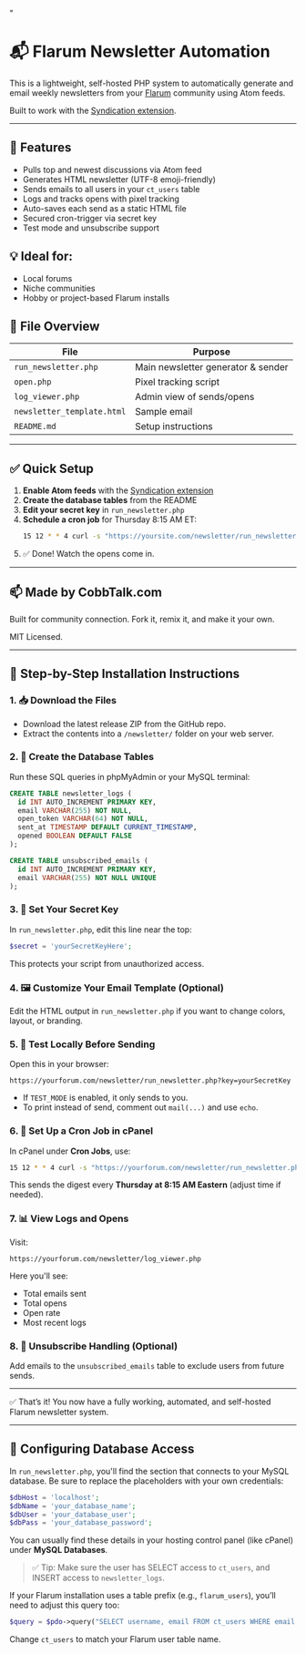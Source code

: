 "

# 📬 Flarum Newsletter Automation

This is a lightweight, self-hosted PHP system to automatically generate and email weekly newsletters from your [Flarum](https://flarum.org) community using Atom feeds.

Built to work with the [Syndication extension](https://discuss.flarum.org/d/27687-syndication-rss-atom-feeds).

---

## 🔧 Features
- Pulls top and newest discussions via Atom feed
- Generates HTML newsletter (UTF-8 emoji-friendly)
- Sends emails to all users in your `ct_users` table
- Logs and tracks opens with pixel tracking
- Auto-saves each send as a static HTML file
- Secured cron-trigger via secret key
- Test mode and unsubscribe support

## 💡 Ideal for:
- Local forums
- Niche communities
- Hobby or project-based Flarum installs

## 📂 File Overview

| File | Purpose |
|------|---------|
| `run_newsletter.php` | Main newsletter generator & sender |
| `open.php` | Pixel tracking script |
| `log_viewer.php` | Admin view of sends/opens |
| `newsletter_template.html` | Sample email |
| `README.md` | Setup instructions |

---

## ✅ Quick Setup

1. **Enable Atom feeds** with the [Syndication extension](https://discuss.flarum.org/d/27687-syndication-rss-atom-feeds)
2. **Create the database tables** from the README
3. **Edit your secret key** in `run_newsletter.php`
4. **Schedule a cron job** for Thursday 8:15 AM ET:
    ```bash
    15 12 * * 4 curl -s "https://yoursite.com/newsletter/run_newsletter.php?key=yourSecretKey" > /dev/null 2>&1
    ```
5. ✅ Done! Watch the opens come in.

---

## 📫 Made by CobbTalk.com
Built for community connection. Fork it, remix it, and make it your own.

MIT Licensed.

---

## 🧩 Step-by-Step Installation Instructions

### 1. 📥 Download the Files

- Download the latest release ZIP from the GitHub repo.
- Extract the contents into a `/newsletter/` folder on your web server.

### 2. 🧱 Create the Database Tables

Run these SQL queries in phpMyAdmin or your MySQL terminal:

```sql
CREATE TABLE newsletter_logs (
  id INT AUTO_INCREMENT PRIMARY KEY,
  email VARCHAR(255) NOT NULL,
  open_token VARCHAR(64) NOT NULL,
  sent_at TIMESTAMP DEFAULT CURRENT_TIMESTAMP,
  opened BOOLEAN DEFAULT FALSE
);

CREATE TABLE unsubscribed_emails (
  id INT AUTO_INCREMENT PRIMARY KEY,
  email VARCHAR(255) NOT NULL UNIQUE
);
```

### 3. 🔑 Set Your Secret Key

In `run_newsletter.php`, edit this line near the top:

```php
$secret = 'yourSecretKeyHere';
```

This protects your script from unauthorized access.

### 4. 🖼️ Customize Your Email Template (Optional)

Edit the HTML output in `run_newsletter.php` if you want to change colors, layout, or branding.

### 5. 🧪 Test Locally Before Sending

Open this in your browser:

```
https://yourforum.com/newsletter/run_newsletter.php?key=yourSecretKey
```

- If `TEST_MODE` is enabled, it only sends to you.
- To print instead of send, comment out `mail(...)` and use `echo`.

### 6. 📅 Set Up a Cron Job in cPanel

In cPanel under **Cron Jobs**, use:

```bash
15 12 * * 4 curl -s "https://yourforum.com/newsletter/run_newsletter.php?key=yourSecretKey" > /dev/null 2>&1
```

This sends the digest every **Thursday at 8:15 AM Eastern** (adjust time if needed).

### 7. 📊 View Logs and Opens

Visit:

```
https://yourforum.com/newsletter/log_viewer.php
```

Here you'll see:
- Total emails sent
- Total opens
- Open rate
- Most recent logs

### 8. 🛑 Unsubscribe Handling (Optional)

Add emails to the `unsubscribed_emails` table to exclude users from future sends.

---

✅ That’s it! You now have a fully working, automated, and self-hosted Flarum newsletter system.


---

## 🔐 Configuring Database Access

In `run_newsletter.php`, you'll find the section that connects to your MySQL database. Be sure to replace the placeholders with your own credentials:

```php
$dbHost = 'localhost';
$dbName = 'your_database_name';
$dbUser = 'your_database_user';
$dbPass = 'your_database_password';
```

You can usually find these details in your hosting control panel (like cPanel) under **MySQL Databases**.

> ✅ Tip: Make sure the user has SELECT access to `ct_users`, and INSERT access to `newsletter_logs`.

If your Flarum installation uses a table prefix (e.g., `flarum_users`), you’ll need to adjust this query too:

```php
$query = $pdo->query("SELECT username, email FROM ct_users WHERE email IS NOT NULL AND email != ''");
```

Change `ct_users` to match your Flarum user table name.

